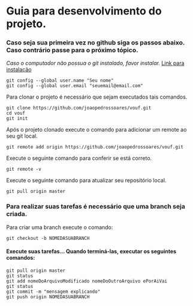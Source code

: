 # Guia para desenvolvimento do projeto.
### Caso seja sua primeira vez no github siga os passos abaixo. Caso contrário passe para o próximo tópico.
*Caso o computador não possua o git instalado, favor instalar.* [Link para instalação](https://git-scm.com/download/win)
```
git config --global user.name "Seu nome"
git config --global user.email "seuemail@email.com"
```
Para clonar o projeto é necessário que sejam executados tais comandos.
```
git clone https://github.com/joaopedrossoares/vouf.git
cd vouf
git init
```
Após o projeto clonado execute o comando para adicionar um remote ao seu git local.
```
git remote add origin https://github.com/joaopedrossoares/vouf.git
```
Execute o seguinte comando para conferir se está correto. 
```
git remote -v
```
Execute o seguinte comando para atualizar seu repositório local.
```
git pull origin master
```
### Para realizar suas tarefas é necessário que uma branch seja criada.

Para criar uma branch execute o comando: 
```
git checkout -b NOMEDASUABRANCH
```

#### Execute suas tarefas... Quando terminá-las, executar os seguintes comandos:
```
git pull origin master
git status
git add nomeDoArquivoModificado nomeDoOutroArquivo ePorAiVai
git status
git commit -m "mensagem explicando"
git push origin NOMEDASUABRANCH
```


